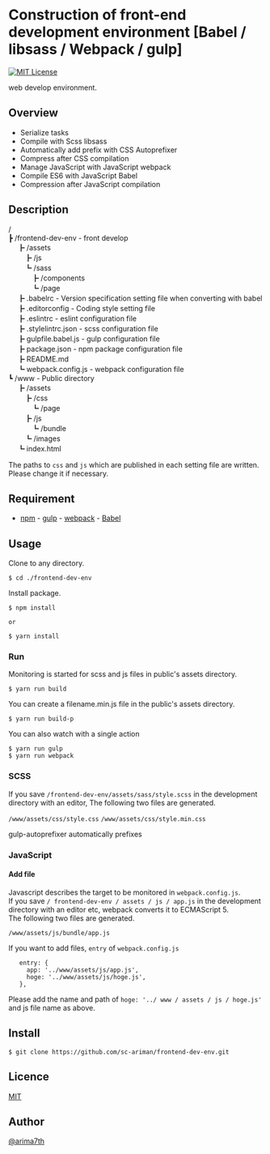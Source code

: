 # Construction of front-end development environment [Babel / libsass / Webpack / gulp]

[![MIT License](http://img.shields.io/badge/license-MIT-blue.svg?style=flat)](https://github.com/sc-ariman/tool/blob/master/LICENSE)

web develop environment.

## Overview

- Serialize tasks
- Compile with Scss libsass
- Automatically add prefix with CSS Autoprefixer
- Compress after CSS compilation
- Manage JavaScript with JavaScript webpack
- Compile ES6 with JavaScript Babel
- Compression after JavaScript compilation

## Description

/  
┣ /frontend-dev-env - front develop  
　 ┣ /assets  
　　 ┣ /js  
　　 ┗ /sass  
　　　 ┣ /components  
　　　 ┗ /page  
　 ┣ .babelrc  - Version specification setting file when converting with babel  
　 ┣ .editorconfig - Coding style setting file  
　 ┣ .eslintrc - eslint configuration file  
　 ┣ .stylelintrc.json - scss configuration file  
　 ┣ gulpfile.babel.js - gulp configuration file  
　 ┣ package.json - npm package configuration file  
　 ┣ README.md  
　 ┗ webpack.config.js - webpack configuration file  
┗ /www - Public directory  
　 ┣ /assets  
　　 ┣ /css  
　　　 ┗ /page  
　　 ┣ /js  
　　　 ┗ /bundle  
　　 ┗ /images  
　 ┗ index.html  
  
The paths to `css` and `js` which are published in each setting file are written.  
Please change it if necessary.

## Requirement

- [npm](https://www.npmjs.com) - [gulp](http://gulpjs.com/) - [webpack](https://webpack.github.io/) - [Babel](https://babeljs.io/)

## Usage

Clone to any directory.

```
$ cd ./frontend-dev-env
```

Install package.

```
$ npm install

or

$ yarn install
```

### Run

Monitoring is started for scss and js files in public's assets directory.

```
$ yarn run build
```

You can create a filename.min.js file in the public's assets directory.

```
$ yarn run build-p
```

You can also watch with a single action

```
$ yarn run gulp
$ yarn run webpack
```

### SCSS

If you save `/frontend-dev-env/assets/sass/style.scss` in the development directory with an editor,
The following two files are generated.

`/www/assets/css/style.css`
`/www/assets/css/style.min.css`

gulp-autoprefixer automatically prefixes

### JavaScript

#### Add file

Javascript describes the target to be monitored in `webpack.config.js`.  
If you save `/ frontend-dev-env / assets / js / app.js` in the development directory with an editor etc, webpack converts it to ECMAScript 5.  
The following two files are generated.

`/www/assets/js/bundle/app.js`

If you want to add files,
`entry` of `webpack.config.js`

```
   entry: {
     app: '../www/assets/js/app.js',
     hoge: '../www/assets/js/hoge.js',
   },
```

Please add the name and path of `hoge: '../ www / assets / js / hoge.js'` and js file name as above.

## Install

`$ git clone https://github.com/sc-ariman/frontend-dev-env.git`

## Licence

[MIT](https://github.com/sc-ariman/tool/blob/master/LICENSE)

## Author

[@arima7th](https://twitter.com/arima7th)
